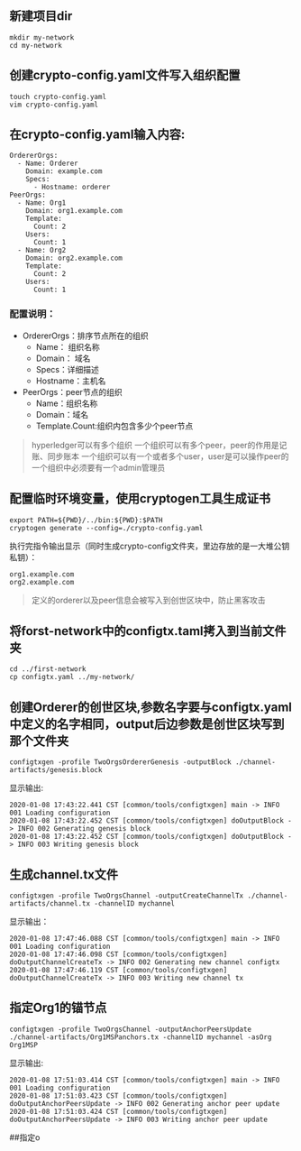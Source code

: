 ## 新建项目dir
```
mkdir my-network
cd my-network
```
## 创建crypto-config.yaml文件写入组织配置
```
touch crypto-config.yaml
vim crypto-config.yaml
```
## 在crypto-config.yaml输入内容:
```
OrdererOrgs:
  - Name: Orderer
    Domain: example.com
    Specs:
      - Hostname: orderer
PeerOrgs:
  - Name: Org1
    Domain: org1.example.com
    Template:
      Count: 2
    Users:
      Count: 1
  - Name: Org2
    Domain: org2.example.com
    Template:
      Count: 2
    Users:
      Count: 1
```
### 配置说明：
- OrdererOrgs：排序节点所在的组织
  - Name： 组织名称
  - Domain： 域名
  - Specs：详细描述
  - Hostname：主机名
- PeerOrgs：peer节点的组织
  - Name：组织名称
  - Domain：域名
  - Template.Count:组织内包含多少个peer节点

> hyperledger可以有多个组织
> 一个组织可以有多个peer，peer的作用是记账、同步账本
> 一个组织可以有一个或者多个user，user是可以操作peer的
> 一个组织中必须要有一个admin管理员

## 配置临时环境变量，使用cryptogen工具生成证书
```
export PATH=${PWD}/../bin:${PWD}:$PATH
cryptogen generate --config=./crypto-config.yaml
```
执行完指令输出显示（同时生成crypto-config文件夹，里边存放的是一大堆公钥私钥）：
```
org1.example.com
org2.example.com
```
> 定义的orderer以及peer信息会被写入到创世区块中，防止黑客攻击

## 将forst-network中的configtx.taml拷入到当前文件夹
```
cd ../first-network
cp configtx.yaml ../my-network/
```
## 创建Orderer的创世区块,参数名字要与configtx.yaml中定义的名字相同，output后边参数是创世区块写到那个文件夹
```
configtxgen -profile TwoOrgsOrdererGenesis -outputBlock ./channel-artifacts/genesis.block
```
显示输出:
```
2020-01-08 17:43:22.441 CST [common/tools/configtxgen] main -> INFO 001 Loading configuration
2020-01-08 17:43:22.452 CST [common/tools/configtxgen] doOutputBlock -> INFO 002 Generating genesis block
2020-01-08 17:43:22.452 CST [common/tools/configtxgen] doOutputBlock -> INFO 003 Writing genesis block
```
## 生成channel.tx文件
```
configtxgen -profile TwoOrgsChannel -outputCreateChannelTx ./channel-artifacts/channel.tx -channelID mychannel
```
显示输出：
```
2020-01-08 17:47:46.088 CST [common/tools/configtxgen] main -> INFO 001 Loading configuration
2020-01-08 17:47:46.098 CST [common/tools/configtxgen] doOutputChannelCreateTx -> INFO 002 Generating new channel configtx
2020-01-08 17:47:46.119 CST [common/tools/configtxgen] doOutputChannelCreateTx -> INFO 003 Writing new channel tx
```
## 指定Org1的锚节点
```
configtxgen -profile TwoOrgsChannel -outputAnchorPeersUpdate ./channel-artifacts/Org1MSPanchors.tx -channelID mychannel -asOrg Org1MSP
```
显示输出:
```
2020-01-08 17:51:03.414 CST [common/tools/configtxgen] main -> INFO 001 Loading configuration
2020-01-08 17:51:03.423 CST [common/tools/configtxgen] doOutputAnchorPeersUpdate -> INFO 002 Generating anchor peer update
2020-01-08 17:51:03.424 CST [common/tools/configtxgen] doOutputAnchorPeersUpdate -> INFO 003 Writing anchor peer update
```
##指定o
